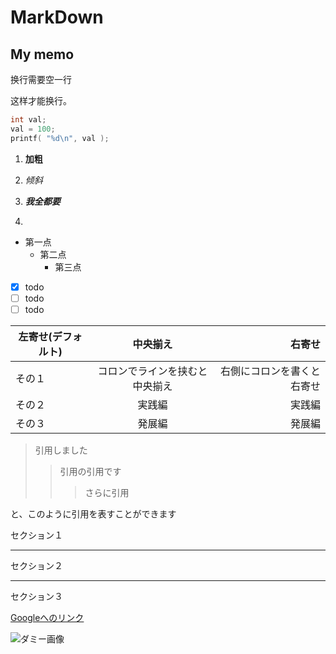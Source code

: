 # MarkDown

## My memo

换行需要空一行

这样才能换行。

```c
int val;
val = 100;
printf( "%d\n", val );
```

1. **加粗**
2. *倾斜*
3. ***我全都要***

4.

- 第一点
  - 第二点
    - 第三点

- [X] todo
- [ ] todo
- [ ] todo

| 左寄せ(デフォルト) |            中央揃え            |                     右寄せ |
| ------------------ | :----------------------------: | -------------------------: |
| その１             | コロンでラインを挟むと中央揃え | 右側にコロンを書くと右寄せ |
| その２             |             実践編             |                     実践編 |
| その３             |             発展編             |                     発展編 |

> 引用しました
>> 引用の引用です
>>> さらに引用

と、このように引用を表すことができます

セクション１
***
セクション２
___
セクション３

[Googleへのリンク](https://google.co.jp)

![ダミー画像](https://via.placeholder.com/150)
